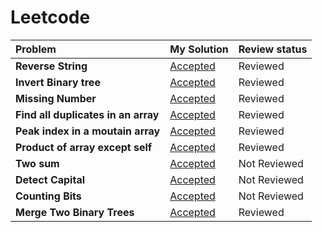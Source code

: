 # Leetcode
| Problem | My Solution | Review status |
| :-- | :-- | :-- |
| **Reverse String** | [Accepted](solutions/344.%20Reverse%20String.md) | Reviewed |
| **Invert Binary tree** | [Accepted](solutions/202.%20Happy%20Number.md) | Reviewed |
| **Missing Number** | [Accepted](solutions/202.%20Happy%20Number.md) | Reviewed |
| **Find all duplicates in an array** | [Accepted](solutions/202.%20Happy%20Number.md) | Reviewed |
| **Peak index in a moutain array** | [Accepted](solutions/202.%20Happy%20Number.md) | Reviewed |
| **Product of array except self** | [Accepted](solutions/202.%20Happy%20Number.md) | Reviewed |
| **Two sum** | [Accepted](solutions/202.%20Happy%20Number.md) | Not Reviewed |
| **Detect Capital** | [Accepted](solutions/202.%20Happy%20Number.md) | Not Reviewed |
| **Counting Bits** | [Accepted](solutions/202.%20Happy%20Number.md) | Not Reviewed |
| **Merge Two Binary Trees** | [Accepted](solutions/202.%20Happy%20Number.md) |  Reviewed |
